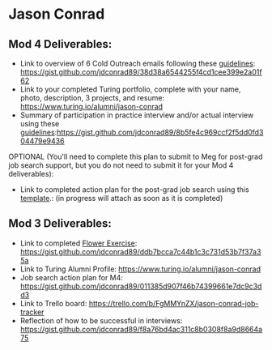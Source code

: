 # Jason Conrad

## Mod 4 Deliverables:
* Link to overview of 6 Cold Outreach emails following these [guidelines](https://github.com/turingschool/career-development-curriculum/blob/master/module_four/cold_outreach_deliverable_guidelines.md): https://gist.github.com/jdconrad89/38d38a6544255f4cd1cee399e2a01f62
* Link to your completed Turing portfolio, complete with your name, photo, description, 3 projects, and resume: https://www.turing.io/alumni/jason-conrad
* Summary of participation in practice interview and/or actual interview using these [guidelines](https://github.com/turingschool/career-development-curriculum/blob/master/module_four/interview_practice_reflection_guidelines.md):https://gist.github.com/jdconrad89/8b5fe4c969ccf2f5dd0fd304479e9436


OPTIONAL (You'll need to complete this plan to submit to Meg for post-grad job search support, but you do not need to submit it for your Mod 4 deliverables):
* Link to completed action plan for the post-grad job search using this [template](https://github.com/turingschool/career-development-curriculum/blob/master/module_four/post_grad_plan.md).: (in progress will attach as soon as it is completed)

## Mod 3 Deliverables:

* Link to completed [Flower Exercise](https://github.com/turingschool/professional_skills/blob/master/files/Career%20Unit%20-%20The%20Flower%20Diagram.pdf): https://gist.github.com/jdconrad89/ddb7bcca7c44b1c3c731d53b7f37a35a
* Link to Turing Alumni Profile: https://www.turing.io/alumni/jason-conrad
* Job search action plan for M4: https://gist.github.com/jdconrad89/011385d907f46b74399661e7dc9c3dd3
* Link to Trello board: https://trello.com/b/FgMMYnZX/jason-conrad-job-tracker
* Reflection of how to be successful in interviews: https://gist.github.com/jdconrad89/f8a76bd4ac311c8b0308f8a9d8664a75
